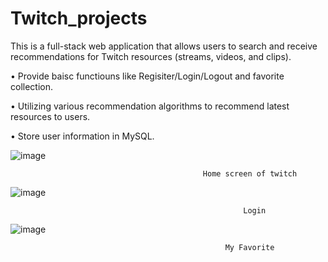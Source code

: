 # Twitch_projects
This is a full-stack web application that allows users to search and receive recommendations for Twitch resources (streams, videos, and clips).

• Provide baisc functiouns like Regisiter/Login/Logout and favorite collection.

• Utilizing various recommendation algorithms to recommend latest resources to users.

• Store user information in MySQL.



![image](https://user-images.githubusercontent.com/66160630/188760432-3e235b8f-4376-431f-93f5-cbd125139484.png)

                                               Home screen of twitch







 ![image](https://user-images.githubusercontent.com/66160630/188760451-4ef9e4f0-b886-45d1-9ad3-fde19928818a.png)


                                                        Login






![image](https://user-images.githubusercontent.com/66160630/188760472-52b2855f-6672-4a36-981d-34c3bdda24fb.png)

                                                    My Favorite
